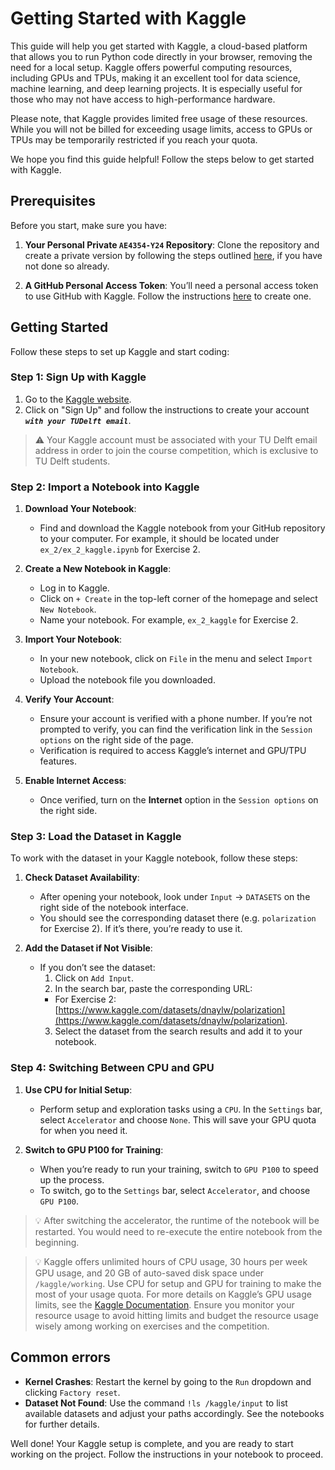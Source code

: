 # Getting Started with Kaggle
This guide will help you get started with Kaggle, a cloud-based platform that allows you to run Python code directly in your browser, removing the need for a local setup. Kaggle offers powerful computing resources, including GPUs and TPUs, making it an excellent tool for data science, machine learning, and deep learning projects. It is especially useful for those who may not have access to high-performance hardware.

Please note, that Kaggle provides limited free usage of these resources. While you will not be billed for exceeding usage limits, access to GPUs or TPUs may be temporarily restricted if you reach your quota.

We hope you find this guide helpful! Follow the steps below to get started with Kaggle.

## Prerequisites
Before you start, make sure you have:

1. **Your Personal Private `AE4354-Y24` Repository**: Clone the repository and create a private version by following the steps outlined [here](private_repo.md), if you have not done so already.

2. **A GitHub Personal Access Token**: You’ll need a personal access token to use GitHub with Kaggle. Follow the instructions [here](https://docs.github.com/en/authentication/keeping-your-account-and-data-secure/managing-your-personal-access-tokens#creating-a-personal-access-token-classic) to create one.

## Getting Started
Follow these steps to set up Kaggle and start coding:

### Step 1: Sign Up with Kaggle
1. Go to the [Kaggle website](https://www.kaggle.com/).
2. Click on "Sign Up" and follow the instructions to create your account ***`with your TUDelft email`***.

> ⚠️ Your Kaggle account must be associated with your TU Delft email address in order to join the course competition, which is exclusive to TU Delft students.

### Step 2: Import a Notebook into Kaggle
1. **Download Your Notebook**:
   - Find and download the Kaggle notebook from your GitHub repository to your computer. For example, it should be located under `ex_2/ex_2_kaggle.ipynb` for Exercise 2.

2. **Create a New Notebook in Kaggle**:
   - Log in to Kaggle.
   - Click on `+ Create` in the top-left corner of the homepage and select `New Notebook`.
   - Name your notebook. For example, `ex_2_kaggle` for Exercise 2.

3. **Import Your Notebook**:
   - In your new notebook, click on `File` in the menu and select `Import Notebook`.
   - Upload the notebook file you downloaded.

4. **Verify Your Account**:
   - Ensure your account is verified with a phone number. If you’re not prompted to verify, you can find the verification link in the `Session options` on the right side of the page.
   - Verification is required to access Kaggle’s internet and GPU/TPU features.

5. **Enable Internet Access**:
   - Once verified, turn on the **Internet** option in the `Session options` on the right side.

### Step 3: Load the Dataset in Kaggle
To work with the dataset in your Kaggle notebook, follow these steps:

1. **Check Dataset Availability**:
   - After opening your notebook, look under `Input` → `DATASETS` on the right side of the notebook interface.
   - You should see the corresponding dataset there (e.g. `polarization` for Exercise 2). If it’s there, you’re ready to use it.

2. **Add the Dataset if Not Visible**:
   - If you don’t see the dataset:
     1. Click on `Add Input`.
     2. In the search bar, paste the corresponding URL:
       - For Exercise 2: [https://www.kaggle.com/datasets/dnaylw/polarization](https://www.kaggle.com/datasets/dnaylw/polarization).
     3. Select the dataset from the search results and add it to your notebook.

### Step 4: Switching Between CPU and GPU
1. **Use CPU for Initial Setup**:
   - Perform setup and exploration tasks using a `CPU`. In the `Settings` bar, select `Accelerator` and choose `None`. This will save your GPU quota for when you need it.

2. **Switch to GPU P100 for Training**:
   - When you’re ready to run your training, switch to `GPU P100` to speed up the process.
   - To switch, go to the `Settings` bar, select `Accelerator`, and choose `GPU P100`.

> 💡 After switching the accelerator, the runtime of the notebook will be restarted. You would need to re-execute the entire notebook from the beginning.

> 💡 Kaggle offers unlimited hours of CPU usage, 30 hours per week GPU usage, and 20 GB of auto-saved disk space under `/kaggle/working`. Use CPU for setup and GPU for training to make the most of your usage quota. For more details on Kaggle’s GPU usage limits, see the [Kaggle Documentation](https://www.kaggle.com/docs/notebooks#accelerators). Ensure you monitor your resource usage to avoid hitting limits and budget the resource usage wisely among working on exercises and the competition.

## Common errors

- **Kernel Crashes**: Restart the kernel by going to the `Run` dropdown and clicking `Factory reset`.
- **Dataset Not Found**: Use the command `!ls /kaggle/input` to list available datasets and adjust your paths accordingly. See the notebooks for further details.

Well done! Your Kaggle setup is complete, and you are ready to start working on the project. Follow the instructions in your notebook to proceed.
